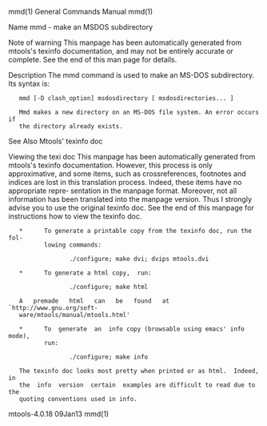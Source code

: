 mmd(1)                     General Commands Manual                     mmd(1)

Name
       mmd - make an MSDOS subdirectory

Note of warning
       This  manpage  has  been automatically generated from mtools's texinfo
       documentation, and may not be entirely accurate or complete.  See  the
       end of this man page for details.

Description
       The mmd command is used to make an MS-DOS subdirectory. Its syntax is:

       mmd [-D clash_option] msdosdirectory [ msdosdirectories... ]

       Mmd makes a new directory on an MS-DOS file system. An error occurs if
       the directory already exists.

See Also
       Mtools' texinfo doc

Viewing the texi doc
       This manpage has been automatically generated  from  mtools's  texinfo
       documentation.  However,  this process is only approximative, and some
       items, such as crossreferences, footnotes and indices are lost in this
       translation  process.   Indeed, these items have no appropriate repre‐
       sentation in the manpage format.  Moreover, not  all  information  has
       been  translated into the manpage version.  Thus I strongly advise you
       to use the original texinfo doc.  See the  end  of  this  manpage  for
       instructions how to view the texinfo doc.

       *      To generate a printable copy from the texinfo doc, run the fol‐
              lowing commands:

                     ./configure; make dvi; dvips mtools.dvi

       *      To generate a html copy,  run:

                     ./configure; make html

       A   premade   html   can   be   found   at   `http://www.gnu.org/soft‐
       ware/mtools/manual/mtools.html'

       *      To  generate  an  info copy (browsable using emacs' info mode),
              run:

                     ./configure; make info

       The texinfo doc looks most pretty when printed or as html.  Indeed, in
       the  info  version  certain  examples are difficult to read due to the
       quoting conventions used in info.

mtools-4.0.18                      09Jan13                             mmd(1)
